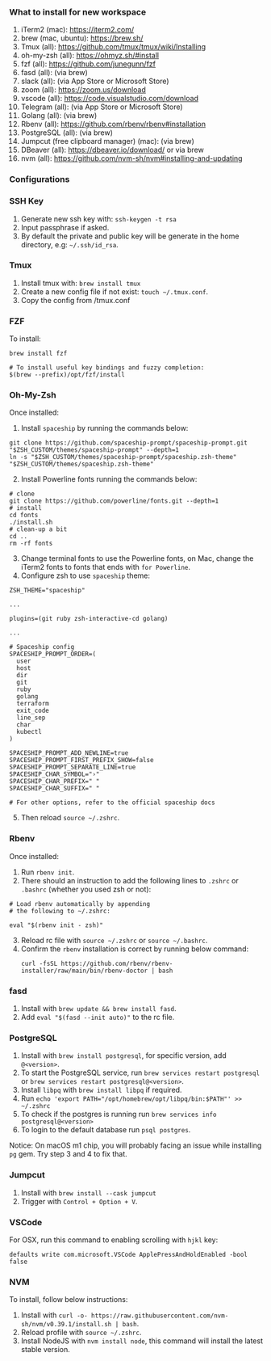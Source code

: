 ### What to install for new workspace

1. iTerm2 (mac): https://iterm2.com/
2. brew (mac, ubuntu): https://brew.sh/
3. Tmux (all): https://github.com/tmux/tmux/wiki/Installing
4. oh-my-zsh (all): https://ohmyz.sh/#install
5. fzf (all): https://github.com/junegunn/fzf
6. fasd (all): (via brew)
7. slack (all): (via App Store or Microsoft Store)
8. zoom (all): https://zoom.us/download
9. vscode (all): https://code.visualstudio.com/download
10. Telegram (all): (via App Store or Microsoft Store)
11. Golang (all): (via brew)
12. Rbenv (all): https://github.com/rbenv/rbenv#installation
13. PostgreSQL (all): (via brew)
14. Jumpcut (free clipboard manager) (mac): (via brew)
15. DBeaver (all): https://dbeaver.io/download/ or via brew
16. nvm (all): https://github.com/nvm-sh/nvm#installing-and-updating

### Configurations

### SSH Key

1. Generate new ssh key with: `ssh-keygen -t rsa`
2. Input passphrase if asked.
3. By default the private and public key will be generate in the home directory, e.g: `~/.ssh/id_rsa`.

### Tmux

1. Install tmux with: `brew install tmux`
2. Create a new config file if not exist: `touch ~/.tmux.conf`.
3. Copy the config from /tmux.conf

### FZF

To install:
```
brew install fzf

# To install useful key bindings and fuzzy completion:
$(brew --prefix)/opt/fzf/install
```

### Oh-My-Zsh

Once installed:

1. Install `spaceship` by running the commands below:
  ```
  git clone https://github.com/spaceship-prompt/spaceship-prompt.git "$ZSH_CUSTOM/themes/spaceship-prompt" --depth=1
  ln -s "$ZSH_CUSTOM/themes/spaceship-prompt/spaceship.zsh-theme" "$ZSH_CUSTOM/themes/spaceship.zsh-theme"
  ```
2. Install Powerline fonts running the commands below:
  ```
  # clone
  git clone https://github.com/powerline/fonts.git --depth=1
  # install
  cd fonts
  ./install.sh
  # clean-up a bit
  cd ..
  rm -rf fonts
  ```
3. Change terminal fonts to use the Powerline fonts, on Mac, change the iTerm2 fonts to fonts that ends with `for Powerline`.
4. Configure zsh to use `spaceship` theme:
  ```
  ZSH_THEME="spaceship"
  
  ...

  plugins=(git ruby zsh-interactive-cd golang)

  ...

  # Spaceship config
  SPACESHIP_PROMPT_ORDER=(
    user
    host
    dir
    git
    ruby
    golang
    terraform
    exit_code
    line_sep
    char
    kubectl
  )

  SPACESHIP_PROMPT_ADD_NEWLINE=true
  SPACESHIP_PROMPT_FIRST_PREFIX_SHOW=false
  SPACESHIP_PROMPT_SEPARATE_LINE=true
  SPACESHIP_CHAR_SYMBOL="›"
  SPACESHIP_CHAR_PREFIX=" "
  SPACESHIP_CHAR_SUFFIX=" "

  # For other options, refer to the official spaceship docs
  ```

5. Then reload `source ~/.zshrc`.

### Rbenv
Once installed:

1. Run `rbenv init`.
2. There should an instruction to add the following lines to `.zshrc` or `.bashrc` (whether you used zsh or not):
  ```
  # Load rbenv automatically by appending
  # the following to ~/.zshrc:

  eval "$(rbenv init - zsh)"
  ```
3. Reload rc file with `source ~/.zshrc` or `source ~/.bashrc`.
4. Confirm the `rbenv` installation is correct by running below command:
   ```
   curl -fsSL https://github.com/rbenv/rbenv-installer/raw/main/bin/rbenv-doctor | bash
   ```

### fasd

1. Install with `brew update && brew install fasd`.
2. Add `eval "$(fasd --init auto)"` to the rc file.

### PostgreSQL

1. Install with `brew install postgresql`, for specific version, add `@<version>`.
2. To start the PostgreSQL service, run `brew services restart postgresql` or `brew services restart postgresql@<version>`.
3. Install `libpq` with `brew install libpq` if required.
4. Run `echo 'export PATH="/opt/homebrew/opt/libpq/bin:$PATH"' >> ~/.zshrc`
5. To check if the postgres is running run `brew services info postgresql@<version>`
6. To login to the default database run `psql postgres`.

Notice:
On macOS m1 chip, you will probably facing an issue while installing `pg` gem. Try step 3 and 4 to fix that.

### Jumpcut

1. Install with `brew install --cask jumpcut`
2. Trigger with `Control + Option + V`.

### VSCode

For OSX, run this command to enabling scrolling with `hjkl` key:
```
defaults write com.microsoft.VSCode ApplePressAndHoldEnabled -bool false
```

### NVM

To install, follow below instructions:

1. Install with `curl -o- https://raw.githubusercontent.com/nvm-sh/nvm/v0.39.1/install.sh | bash`.
2. Reload profile with `source ~/.zshrc`.
3. Install NodeJS with `nvm install node`, this command will install the latest stable version.